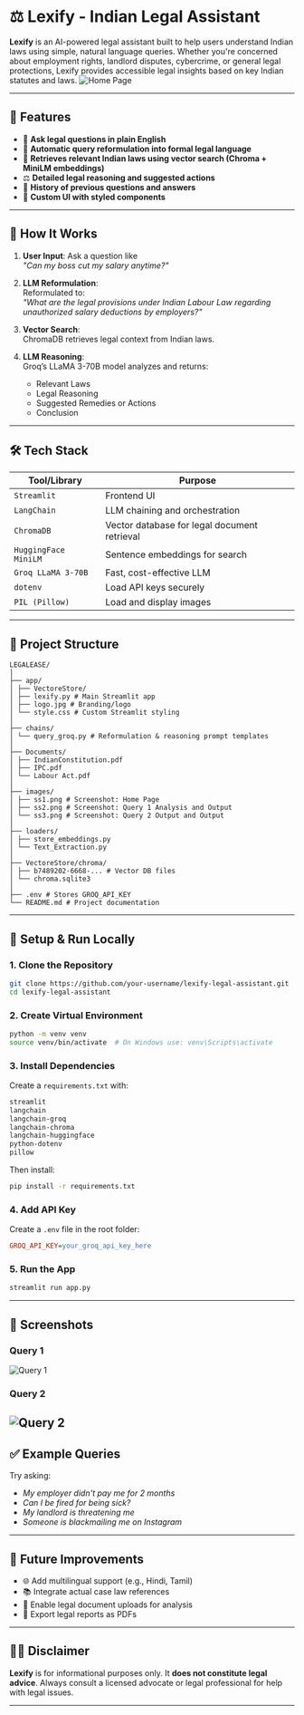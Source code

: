 
# ⚖️ Lexify - Indian Legal Assistant

**Lexify** is an AI-powered legal assistant built to help users understand Indian laws using simple, natural language queries. Whether you're concerned about employment rights, landlord disputes, cybercrime, or general legal protections, Lexify provides accessible legal insights based on key Indian statutes and laws.
![Home Page](images/ss1.png)

---

## 📂 Features

- 🤖 **Ask legal questions in plain English**  
- 🧠 **Automatic query reformulation into formal legal language**  
- 📘 **Retrieves relevant Indian laws using vector search (Chroma + MiniLM embeddings)**  
- ⚖️ **Detailed legal reasoning and suggested actions**  
- 📝 **History of previous questions and answers**  
- 🎨 **Custom UI with styled components**  

---

## 🚀 How It Works

1. **User Input**: Ask a question like  
   _"Can my boss cut my salary anytime?"_

2. **LLM Reformulation**:  
   Reformulated to:  
   _"What are the legal provisions under Indian Labour Law regarding unauthorized salary deductions by employers?"_

3. **Vector Search**:  
   ChromaDB retrieves legal context from Indian laws.

4. **LLM Reasoning**:  
   Groq’s LLaMA 3-70B model analyzes and returns:
   - Relevant Laws  
   - Legal Reasoning  
   - Suggested Remedies or Actions  
   - Conclusion  

---

## 🛠️ Tech Stack

| Tool/Library             | Purpose                                      |
|--------------------------|----------------------------------------------|
| `Streamlit`              | Frontend UI                                  |
| `LangChain`              | LLM chaining and orchestration               |
| `ChromaDB`               | Vector database for legal document retrieval |
| `HuggingFace MiniLM`     | Sentence embeddings for search               |
| `Groq LLaMA 3-70B`       | Fast, cost-effective LLM                     |
| `dotenv`                 | Load API keys securely                       |
| `PIL (Pillow)`           | Load and display images                      |

---

## 📁 Project Structure

```
LEGALEASE/
│
├── app/
│ ├── VectoreStore/
│ ├── lexify.py # Main Streamlit app
│ ├── logo.jpg # Branding/logo
│ └── style.css # Custom Streamlit styling
│
├── chains/
│ └── query_groq.py # Reformulation & reasoning prompt templates
│
├── Documents/
│ ├── IndianConstitution.pdf
│ ├── IPC.pdf
│ └── Labour Act.pdf
│
├── images/
│ ├── ss1.png # Screenshot: Home Page
│ ├── ss2.png # Screenshot: Query 1 Analysis and Output
│ └── ss3.png # Screenshot: Query 2 Output and Output
│
├── loaders/
│ ├── store_embeddings.py
│ └── Text_Extraction.py
│
├── VectoreStore/chroma/
│ ├── b7489202-6668-... # Vector DB files
│ └── chroma.sqlite3
│
├── .env # Stores GROQ_API_KEY
└── README.md # Project documentation
```

---

## 🧪 Setup & Run Locally

### 1. Clone the Repository

```bash
git clone https://github.com/your-username/lexify-legal-assistant.git
cd lexify-legal-assistant
```

### 2. Create Virtual Environment

```bash
python -m venv venv
source venv/bin/activate  # On Windows use: venv\Scripts\activate
```

### 3. Install Dependencies

Create a `requirements.txt` with:

```txt
streamlit
langchain
langchain-groq
langchain-chroma
langchain-huggingface
python-dotenv
pillow
```

Then install:

```bash
pip install -r requirements.txt
```

### 4. Add API Key

Create a `.env` file in the root folder:

```ini
GROQ_API_KEY=your_groq_api_key_here
```

### 5. Run the App

```bash
streamlit run app.py
```

---

## 📸 Screenshots
### Query 1
![Query 1](images/ss2.png)
### Query 2
![Query 2](images/ss3.png)
---

## ✅ Example Queries

Try asking:

- *My employer didn't pay me for 2 months*
- *Can I be fired for being sick?*
- *My landlord is threatening me*
- *Someone is blackmailing me on Instagram*

---

## 🧠 Future Improvements

- 🌐 Add multilingual support (e.g., Hindi, Tamil)  
- 📚 Integrate actual case law references  
- 📎 Enable legal document uploads for analysis  
- 📝 Export legal reports as PDFs  

---

## 👨‍⚖️ Disclaimer

**Lexify** is for informational purposes only. It **does not constitute legal advice**. Always consult a licensed advocate or legal professional for help with legal issues.

---
